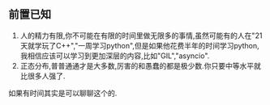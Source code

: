 ## 前置已知
1. 人的精力有限,你不可能在有限的时间里做无限多的事情,虽然可能有的人在"21天就学玩了C++","一周学习python",但是如果他花费半年的时间学习python,我相信应该可以学习到更加深层的内容,比如"GIL","asyncio". 
2. 正态分布,普普通通才是大多数,厉害的和愚蠢的都是极少数.你只要中等水平就比很多人强了.



如果有时间其实是可以聊聊这个的.